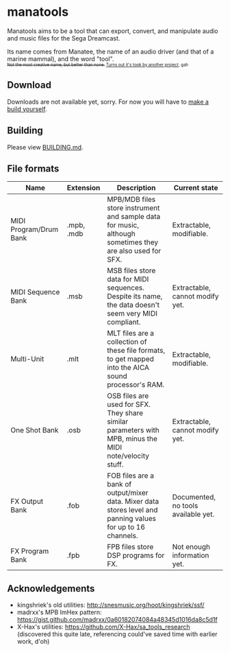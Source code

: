 # manatools

Manatools aims to be a tool that can export, convert, and manipulate audio and music files for the Sega Dreamcast.

Its name comes from Manatee, the name of an audio driver (and that of a marine mammal), and the word "tool".<br/>
<sub><sup><s>Not the most creative name, but better than none.</s> [Turns out it's took by another project](https://github.com/manatools), gah</sup></sub>

## Download

Downloads are not available yet, sorry. For now you will have to [make a build yourself](BUILDING.md).

## Building

Please view [BUILDING.md](BUILDING.md).

## File formats

<!--
	is there really no way to make a table cell span multiple lines in markdown source code? ugh
	maybe I shouldn't use a table for data this long
-->
| Name                   | Extension      | Description                                                                                                    | Current state                                             |
| ---------------------- | -------------- | -------------------------------------------------------------------------------------------------------------- | --------------------------------------------------------- |
| MIDI Program/Drum Bank | .mpb, .mdb     | MPB/MDB files store instrument and sample data for music, although sometimes they are also used for SFX.       | Extractable, modifiable.                                  |
| MIDI Sequence Bank     | .msb           | MSB files store data for MIDI sequences. Despite its name, the data doesn't seem very MIDI compliant.          | Extractable, cannot modify yet.                           |
| Multi-Unit             | .mlt           | MLT files are a collection of these file formats, to get mapped into the AICA sound processor's RAM.           | Extractable, modifiable.                                  |
| One Shot Bank          | .osb           | OSB files are used for SFX. They share similar parameters with MPB, minus the MIDI note/velocity stuff.        | Extractable, cannot modify yet.                           |
| FX Output Bank         | .fob           | FOB files are a bank of output/mixer data. Mixer data stores level and panning values for up to 16 channels.   | Documented, no tools available yet.                       |
| FX Program Bank        | .fpb           | FPB files store DSP programs for FX.                                                                           | Not enough information yet.                               |

## Acknowledgements

- kingshriek's old utilities: http://snesmusic.org/hoot/kingshriek/ssf/
- madrxx's MPB ImHex pattern: https://gist.github.com/madrxx/0a60182074084a48345d1016da8c5d1f
- X-Hax's utilities: https://github.com/X-Hax/sa_tools_research (discovered this quite late, referencing could've saved time with earlier work, d'oh)
